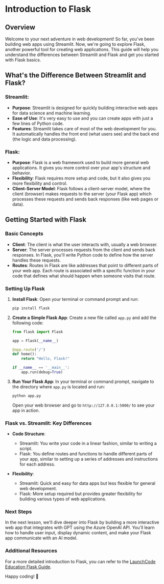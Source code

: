 # Introduction to Flask

## Overview

Welcome to your next adventure in web development! So far, you've been building web apps using Streamlit. Now, we're going to explore Flask, another powerful tool for creating web applications. This guide will help you understand the differences between Streamlit and Flask and get you started with Flask basics.

## What's the Difference Between Streamlit and Flask?

### Streamlit:
- **Purpose**: Streamlit is designed for quickly building interactive web apps for data science and machine learning.
- **Ease of Use**: It's very easy to use and you can create apps with just a few lines of Python code.
- **Features**: Streamlit takes care of most of the web development for you. It automatically handles the front end (what users see) and the back end (the logic and data processing).

### Flask:
- **Purpose**: Flask is a web framework used to build more general web applications. It gives you more control over your app's structure and behavior.
- **Flexibility**: Flask requires more setup and code, but it also gives you more flexibility and control.
- **Client-Server Model**: Flask follows a client-server model, where the client (browser) makes requests to the server (your Flask app) which processes these requests and sends back responses (like web pages or data).

## Getting Started with Flask

### Basic Concepts

- **Client**: The client is what the user interacts with, usually a web browser.
- **Server**: The server processes requests from the client and sends back responses. In Flask, you'll write Python code to define how the server handles these requests.
- **Routes**: Routes in Flask are like addresses that point to different parts of your web app. Each route is associated with a specific function in your code that defines what should happen when someone visits that route.

### Setting Up Flask

1. **Install Flask**:
   Open your terminal or command prompt and run:
   ```bash
   pip install flask
   ```

2. **Create a Simple Flask App**:
   Create a new file called `app.py` and add the following code:
   ```python
   from flask import Flask

   app = Flask(__name__)

   @app.route('/')
   def home():
       return "Hello, Flask!"

   if __name__ == '__main__':
       app.run(debug=True)
   ```

3. **Run Your Flask App**:
   In your terminal or command prompt, navigate to the directory where `app.py` is located and run:
   ```bash
   python app.py
   ```
   Open your web browser and go to `http://127.0.0.1:5000/` to see your app in action.

### Flask vs. Streamlit: Key Differences

- **Code Structure**:
  - Streamlit: You write your code in a linear fashion, similar to writing a script.
  - Flask: You define routes and functions to handle different parts of your app, similar to setting up a series of addresses and instructions for each address.

- **Flexibility**:
  - Streamlit: Quick and easy for data apps but less flexible for general web development.
  - Flask: More setup required but provides greater flexibility for building various types of web applications.

### Next Steps

In the next lesson, we'll dive deeper into Flask by building a more interactive web app that integrates with GPT using the Azure OpenAI API. You'll learn how to handle user input, display dynamic content, and make your Flask app communicate with an AI model.

### Additional Resources

For a more detailed introduction to Flask, you can refer to the [LaunchCode Education Flask Guide](https://education.launchcode.org/lchs/chapters/flask-intro/first-flask-app.html).

Happy coding! 🚀
